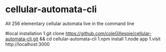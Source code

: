 # cellular-automata-cli
All 256 elementary cellular automata live in the command line

#local installation
1.git clone https://github.com/coleGillespie/cellular-automata-cli.git && cd cellular-automata-cli
1.npm install
1.node app
1.visit http://localhost:3000